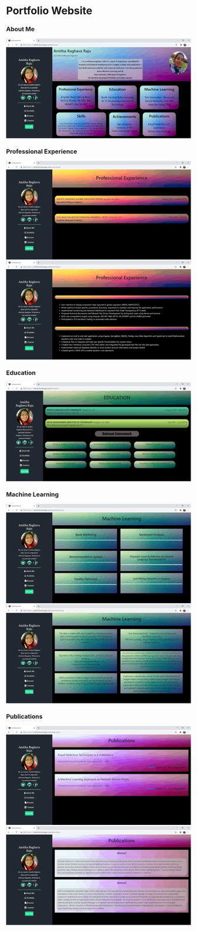 # Portfolio Website

### About Me
![](https://github.com/Amitha353/PersonalWebsite/blob/version_2/version_2/AboutMe.PNG)

### Professional Experience
![](https://github.com/Amitha353/PersonalWebsite/blob/version_2/version_2/professionexp1.PNG)
![](https://github.com/Amitha353/PersonalWebsite/blob/version_2/version_2/professionexp2.PNG)

### Education
![](https://github.com/Amitha353/PersonalWebsite/blob/version_2/version_2/education.PNG)

### Machine Learning
![](https://github.com/Amitha353/PersonalWebsite/blob/version_2/version_2/MachineLearning.PNG)
![](https://github.com/Amitha353/PersonalWebsite/blob/version_2/version_2/MachineLearning2.PNG)

### Publications
![](https://github.com/Amitha353/PersonalWebsite/blob/version_2/version_2/publications1.PNG)
![](https://github.com/Amitha353/PersonalWebsite/blob/version_2/version_2/publications2.PNG)
